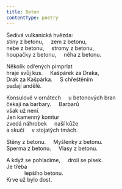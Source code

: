 ```yaml
---
title: Beton
contentType: poetry
---
```


<section>

Šedivá vulkanická hvězda:  
stíny z betonu,     zem z betonu,  
nebe z betonu,     stromy z betonu,  
houpačky z betonu,     něha z betonu.

</section>

<section>

Několik odřených pimprlat  
hraje svůj kus.     Kašpárek za Draka,  
Drak za Kašpárka.     S chřeštěním  
padají andělé.

</section>

<section>

Konsulové v ornátech     u betonových bran  
čekají na barbary.     Barbarů  
však už není.  
Jen kamenný komtur  
zvedá náhrobek     naší kůže  
a skučí     v stojatých tmách.

</section>

<section>

Stěny z betonu.     Myšlenky z betonu.  
Sperma z betonu.     Vlasy z betonu.

</section>

<section>

A když se pohladíme,     drolí se písek.  
Je třeba  
            lepšího betonu.  
Krve už bylo dost.

</section>
